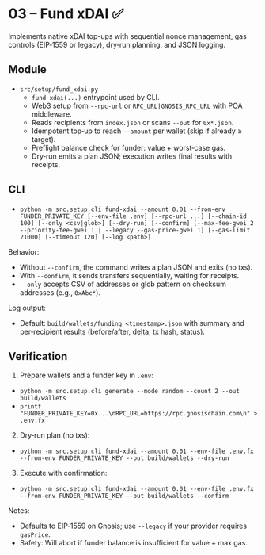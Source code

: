 # 03 – Fund xDAI ✅

Implements native xDAI top-ups with sequential nonce management, gas controls (EIP‑1559 or legacy), dry‑run planning, and JSON logging.

## Module

- `src/setup/fund_xdai.py`
  - `fund_xdai(...)` entrypoint used by CLI.
  - Web3 setup from `--rpc-url` or `RPC_URL|GNOSIS_RPC_URL` with POA middleware.
  - Reads recipients from `index.json` or scans `--out` for `0x*.json`.
  - Idempotent top‑up to reach `--amount` per wallet (skip if already ≥ target).
  - Preflight balance check for funder: value + worst‑case gas.
  - Dry‑run emits a plan JSON; execution writes final results with receipts.

## CLI

- `python -m src.setup.cli fund-xdai --amount 0.01 --from-env FUNDER_PRIVATE_KEY [--env-file .env] [--rpc-url ...] [--chain-id 100] [--only <csv|glob>] [--dry-run] [--confirm] [--max-fee-gwei 2 --priority-fee-gwei 1 | --legacy --gas-price-gwei 1] [--gas-limit 21000] [--timeout 120] [--log <path>]`

Behavior:
- Without `--confirm`, the command writes a plan JSON and exits (no txs).
- With `--confirm`, it sends transfers sequentially, waiting for receipts.
- `--only` accepts CSV of addresses or glob pattern on checksum addresses (e.g., `0xAbc*`).

Log output:
- Default: `build/wallets/funding_<timestamp>.json` with summary and per‑recipient results (before/after, delta, tx hash, status).

## Verification

1) Prepare wallets and a funder key in `.env`:
- `python -m src.setup.cli generate --mode random --count 2 --out build/wallets`
- `printf "FUNDER_PRIVATE_KEY=0x...\nRPC_URL=https://rpc.gnosischain.com\n" > .env.fx`

2) Dry‑run plan (no txs):
- `python -m src.setup.cli fund-xdai --amount 0.01 --env-file .env.fx --from-env FUNDER_PRIVATE_KEY --out build/wallets --dry-run`

3) Execute with confirmation:
- `python -m src.setup.cli fund-xdai --amount 0.01 --env-file .env.fx --from-env FUNDER_PRIVATE_KEY --out build/wallets --confirm`

Notes:
- Defaults to EIP‑1559 on Gnosis; use `--legacy` if your provider requires `gasPrice`.
- Safety: Will abort if funder balance is insufficient for value + max gas.

